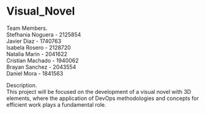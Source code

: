 # Visual_Novel

Team Members. <br>
Stefhania Noguera - 2125854 <br>
Javier Diaz - 1740763 <br>
Isabela Rosero - 2128720 <br>
Natalia Marin - 2041622 <br>
Cristian Machado - 1940062 <br>
Brayan Sanchez - 2043554 <br>
Daniel Mora - 1841563 <br>


Description. <br>
This project will be focused on the development of a visual novel with 3D elements, where the application of DevOps methodologies and concepts for efficient work plays a fundamental role. 
